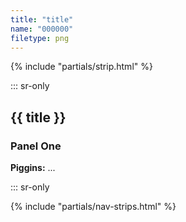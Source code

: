 ```yaml
---
title: "title"
name: "000000"
filetype: png
---
```


{% include "partials/strip.html" %}

::: sr-only

## {{ title }}

### Panel One
**Piggins:** ...

::: sr-only

{% include "partials/nav-strips.html" %}